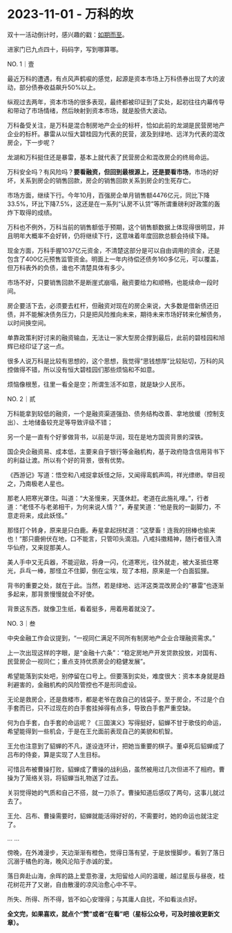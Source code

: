 # 2023-11-01 - 万科的坎

双十一活动倒计时，感兴趣的戳：[如期而至](http://mp.weixin.qq.com/s?__biz=Mzg2MTg2OTYzNQ==&mid=2247484008&idx=1&sn=47ca9cf80cbe4af277cac55d25c009d9&chksm=ce11c144f9664852e61c06a1e0a3eddf829310bd43ae4c590f9555d6b179dbc8a4c95b124adc&scene=21#wechat_redirect)。

进家门已九点四十，码码字，写到哪算哪。

NO. 1｜壹

最近万科的遭遇，有点风声鹤唳的感觉，起源是资本市场上万科债券出现了大的波动，部分债券收益飙升50%以上。

纵观过去两年，资本市场的很多表现，最终都被印证到了实处，起初往往内幕传导和带动了市场情绪，然后映射到资本市场，就是股债大波动。

万科备受关注，是万科是混合制房地产企业的标杆，恰如此前的龙湖是民营房地产企业的标杆。暴雷从以恒大碧桂园为代表的民营，波及到绿地、远洋为代表的混改房企，下一步呢？

龙湖和万科挺住还是暴雷，基本上就代表了民营房企和混改房企的终局命运。

万科安全吗？有风险吗？**要看融资，但回到最根源上，还是要看市场**，市场的好坏，关系到房企的销售回款，房企的销售回款关系到房企的生死存亡。

市场方面，继续下行。今年10月，百强房企单月销售额4476亿元，同比下降33.5%，环比下降7.5%，这还是在一系列“认房不认贷”等所谓重磅利好政策的轰炸下取得的成绩。

万科也不例外，万科当前的销售额低于预期，这个销售额数据上体现得很明显，并且明年大概率不会好转，仍将继续下行，这意味着年度回款总额会持续下降。

现金方面，万科手握1037亿元资金，不清楚这部分是可以自由调用的资金，还是包含了400亿元预售监管资金。明面上一年内待偿还债务160多亿元，可以覆盖，但万科表外的负债，谁也不清楚具体有多少。

市场不好，只要销售回款不是断崖式崩塌，融资要给力和顺畅，也能续命一段时间。

房企要活下去，必须要去杠杆，但融资对现在的房企来说，大多数是借新债还旧债，并不能解决债务压力，只是把风险推向未来，期待未来市场好转来化解债务，以时间换空间。

单靠政策利好讨来的融资输血，无法让一家大型房企撑到最后，此前的碧桂园和旭辉已经印证了这一点。

很多人说万科是比较有思想的，这个思想，我觉得“思钱想厚”比较贴切，万科的风控做得不错，所以没有恒大碧桂园们那些烦恼和不如意。

烦恼像根葱，往里一看全是空；所谓生活不如意，就是缺少人民币。

NO. 2｜贰

万科能拿到较低的融资，一个是融资渠道强劲、债务结构改善、拿地放缓（控制支出）、土地储备较充足等导致评级不错；

另一个是一直有个好爹做背书，以前是华润，现在是地方国资背景的深铁。

国企央企融资易、成本低，主要来自于银行等金融机构，基于政府隐含信用背书下的利益让渡。所以有个好的背景，很有优势。

《西游记》写道：悟空和八戒捉拿妖怪之际，又闻得鸾鹤声鸣，祥光缥缈。举目视之，乃南极老人星也。

那老人把寒光罩住。叫道：“大圣慢来，天蓬休赶。老道在此施礼哩。”，行者道：“老怪不与老弟相干，为何来说人情？”，寿星笑道：“他是我的一副脚力，不意走将来，成此妖怪。”

那怪打个转身，原来是只白鹿。寿星拿起拐杖道：“这孽畜！连我的拐棒也偷来也！”那只鹿俯伏在地，口不能言，只管叩头滴泪。八戒抖擞精神，随行者径入清华仙府，又来捉那美人。

美人手中又无兵器，不能迎敌，将身一闪，化道寒光，往外就走，被大圣抵住寒光，乒乓一棒，那怪立不住脚，倒在尘埃，现了本相，原来是一个白面狐狸。

背书的重要之处，就在于此。当然，若是绿地、远洋这类混改房企的“暴雷”也逐渐多起来，那背景慢慢就会不好使。

背景这东西，就像卫生纸，看着挺多，用着用着就没了。

NO. 3｜叁

中央金融工作会议提到，“一视同仁满足不同所有制房地产企业合理融资需求。”

上一次出现这样的字眼，是“金融十六条”：“稳定房地产开发贷款投放，对国有、民营房企一视同仁；重点支持优质房企的稳健发展”。

希望能落到实处吧，别停留在口号上。但要落到实处，难度很大：资本本身就是趋利避害的，金融机构的风险管控也不是形同虚设。

无论是救房企，还是救楼市，都是老爷在救自己的钱袋子。至于房企，不过是个白手套而已，只不过现在的白手套挂掉得有点多，导致白手套严重空缺。

何为白手套，白手套的命运呢？《三国演义》写得挺好，貂蝉不甘于歌伎的命运，希望能得到一些机会，于是在王允面前表现自己的美貌和机智。

王允也注意到了貂蝉的不凡，遂设连环计，把她当重要的棋子。董卓死后貂蝉成了吕布的侍妾，算是实现了人生目标。

可惜吕布被曹操打败，貂蝉成了曹操的战利品，虽然被用过几次但进不了相府。曹操为了笼络关羽，将貂蝉当礼物送了过去。

关羽觉得她的气质和自己不搭，就一刀杀了。曹操知道后感叹了两句，这事儿就过去了。

王允、吕布、曹操需要时，貂蝉就能活得好好的，不需要时，她的命运也就注定了。

... ...

傍晚，在外滩漫步，天边渐渐有橙色，觉得日落有望，于是放慢脚步。看到了落日沉溺于橘色的海，晚风沦陷于赤诚的爱。

落日奔赴山海，余晖的路上爱意弥漫，太阳留给人间的温暖，越过星辰与昼夜，桂花树花开了又谢，自由散漫的凉风治愈心中不平。

所失、所得、所不得，皆不如心安理得；与其庸人自扰，不如看淡点好。

**全文完，如果喜欢，就点个“赞”或者“在看”吧（星标公众号，可及时接收更新文章）。**